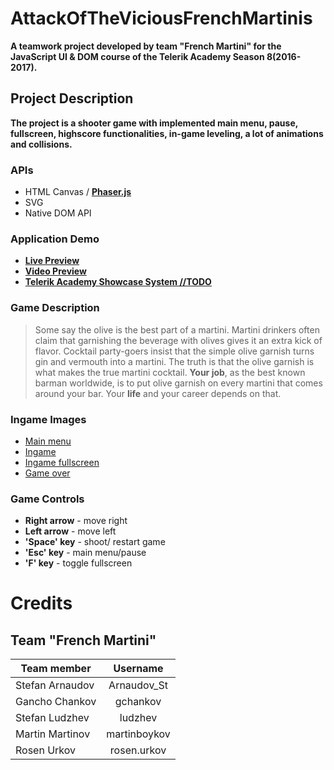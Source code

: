 # AttackOfTheViciousFrenchMartinis

**A teamwork project developed by team "French Martini" for the JavaScript UI & DOM course of the Telerik Academy Season 8(2016-2017).**

## Project Description
 **The project is a shooter game with implemented main menu, pause, fullscreen, highscore functionalities, in-game leveling, a lot of animations and collisions.**   
### APIs
- HTML Canvas / [**Phaser.js**](https://phaser.io/)
- SVG
- Native DOM API
### Application Demo
- [**Live Preview**](https://rawgit.com/FrenchMartiniTM/AttackOfTheViciousFrenchMartinis/master/index.html)
- [**Video Preview**](https://youtu.be/MDx99Mb4ZAk)
- [**Telerik Academy Showcase System //TODO**](#)

### Game Description
> Some say the olive is the best part of a martini. Martini drinkers often claim that garnishing the beverage with olives gives it an extra 
kick of flavor. Cocktail party-goers insist that the simple olive garnish turns gin and vermouth into a martini. The truth is that the olive garnish is what makes the true martini cocktail. 
**Your job**, as the best known barman worldwide, is to put olive garnish on every martini that comes around your bar.
Your **life** and your career depends on that.

### Ingame Images
- [Main menu](https://github.com/FrenchMartiniTM/AttackOfTheViciousFrenchMartinis/blob/master/assets/images/main-menu-screen.png?raw=true)
- [Ingame](https://github.com/FrenchMartiniTM/AttackOfTheViciousFrenchMartinis/blob/master/assets/images/ingame.png?raw=true)
- [Ingame fullscreen](https://github.com/FrenchMartiniTM/AttackOfTheViciousFrenchMartinis/blob/master/assets/images/ingame-fullscreen.png?raw=true)
- [Game over](https://github.com/FrenchMartiniTM/AttackOfTheViciousFrenchMartinis/blob/master/assets/images/game-over.png?raw=true)

### Game Controls
- **Right arrow** - move right
- **Left arrow** - move left
- **'Space' key** - shoot/ restart game
- **'Esc' key** - main menu/pause
- **'F' key** - toggle fullscreen 

# Credits
## Team "French Martini"
| Team member         | Username     |
| -------------       | :--------:   |
| Stefan Arnaudov     | Arnaudov_St  |
| Gancho Chankov      | gchankov     |
| Stefan Ludzhev      | ludzhev      |
| Martin Martinov     | martinboykov |
| Rosen Urkov         | rosen.urkov  |

